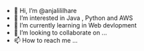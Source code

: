 - 👋 Hi, I’m @anjalililhare
- 👀 I’m interested in Java , Python and AWS
- 🌱 I’m currently learning in Web devlopment
- 💞️ I’m looking to collaborate on ...
- 📫 How to reach me ...

<!---
anjalililhare/anjalililhare is a ✨ special ✨ repository because its `README.md` (this file) appears on your GitHub profile.
You can click the Preview link to take a look at your changes.
--->

